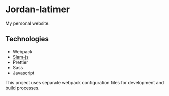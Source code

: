 # Jordan-latimer

My personal website.

## Technologies

 - Webpack
 - [Slam-js](https://github.com/jordanjlatimer/slam-js)
 - Prettier
 - Sass
 - Javascript

This project uses separate webpack configuration files for development and build processes.
